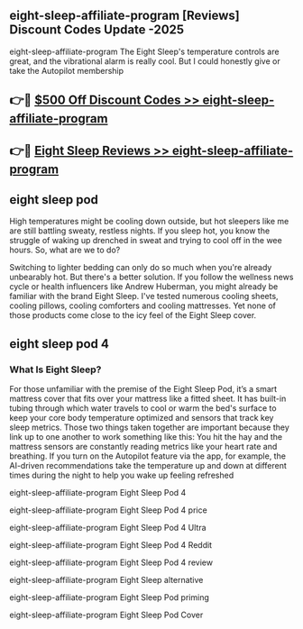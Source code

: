 ## eight-sleep-affiliate-program [Reviews​] Discount Codes Update -2025

eight-sleep-affiliate-program The Eight Sleep's temperature controls are great, and the vibrational alarm is really cool. But I could honestly give or take the Autopilot membership

## 👉🔴 [$500 Off Discount Codes >> eight-sleep-affiliate-program](http://download.freeplayer.one?title=eight-sleep-affiliate-program&ref=18-ES)

## 👉🔴 [Eight Sleep Reviews >> eight-sleep-affiliate-program](http://download.freeplayer.one?title=eight-sleep-affiliate-program&ref=18-ES)

## eight sleep pod

High temperatures might be cooling down outside, but hot sleepers like me are still battling sweaty, restless nights. If you sleep hot, you know the struggle of waking up drenched in sweat and trying to cool off in the wee hours. So, what are we to do?

Switching to lighter bedding can only do so much when you're already unbearably hot. But there's a better solution. If you follow the wellness news cycle or health influencers like Andrew Huberman, you might already be familiar with the brand Eight Sleep. I've tested numerous cooling sheets, cooling pillows, cooling comforters and cooling mattresses. Yet none of those products come close to the icy feel of the Eight Sleep cover.

## eight sleep pod 4

### What Is Eight Sleep?

For those unfamiliar with the premise of the Eight Sleep Pod, it’s a smart mattress cover that fits over your mattress like a fitted sheet. It has built-in tubing through which water travels to cool or warm the bed's surface to keep your core body temperature optimized and sensors that track key sleep metrics. Those two things taken together are important because they link up to one another to work something like this: You hit the hay and the mattress sensors are constantly reading metrics like your heart rate and breathing. If you turn on the Autopilot feature via the app, for example, the AI-driven recommendations take the temperature up and down at different times during the night to help you wake up feeling refreshed

eight-sleep-affiliate-program Eight Sleep Pod 4

eight-sleep-affiliate-program Eight Sleep Pod 4 price

eight-sleep-affiliate-program Eight Sleep Pod 4 Ultra

eight-sleep-affiliate-program Eight Sleep Pod 4 Reddit

eight-sleep-affiliate-program Eight Sleep Pod 4 review

eight-sleep-affiliate-program Eight Sleep alternative

eight-sleep-affiliate-program Eight Sleep Pod priming

eight-sleep-affiliate-program Eight Sleep Pod Cover